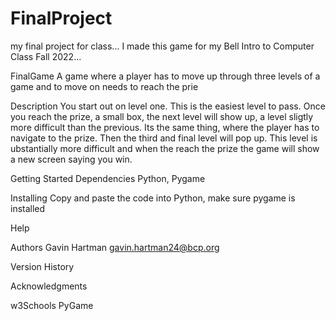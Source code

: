 # FinalProject
 my final project for class...
I made this game  for my Bell Intro to Computer Class Fall 2022...

FinalGame
A game where a player has to move up through three levels of a game and to move on needs to reach the prie

Description
You start out on level one. This is the easiest level to pass. Once you reach the prize, a small box, the next level will show up, a level sligtly more difficult than the previous. Its the same thing, where the player has to navigate to the prize. Then the third and final level will pop up. This level is ubstantially more difficult and when the reach the prize the game will show a new screen saying you win.

Getting Started
Dependencies
Python, Pygame

Installing
Copy and paste the code into Python, make sure pygame is installed

Help


Authors
Gavin Hartman
gavin.hartman24@bcp.org

Version History


Acknowledgments

w3Schools
PyGame
